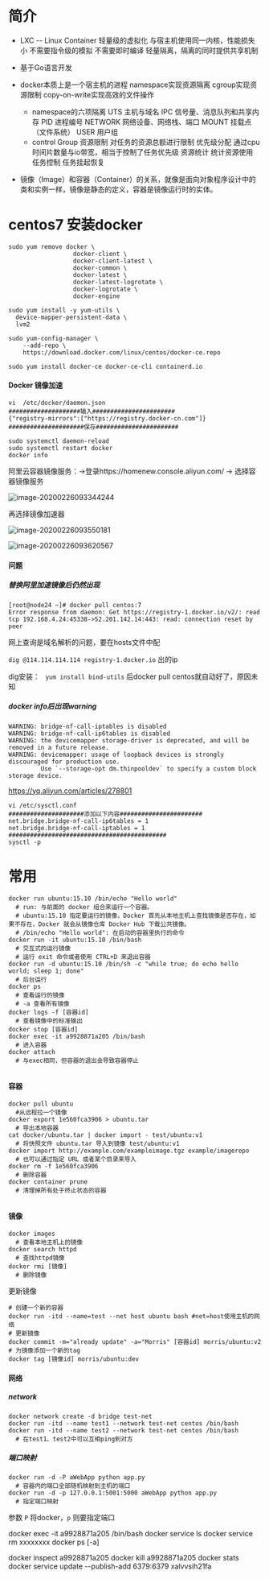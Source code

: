 # 简介

-   LXC -- Linux Container
        轻量级的虚拟化
        与宿主机使用同一内核，性能损失小
        不需要指令级的模拟
        不需要即时编译
        轻量隔离，隔离的同时提供共享机制
-   基于Go语言开发

-   docker本质上是一个宿主机的进程
        namespace实现资源隔离
        cgroup实现资源限制
        copy-on-write实现高效的文件操作
    -   namespace的六项隔离
            UTS     主机与域名
            IPC     信号量、消息队列和共享内存
            PID     进程编号
            NETWORK 网络设备、网络栈、端口
            MOUNT   挂载点（文件系统）
            USER    用户组
    -   control Group
            资源限制    对任务的资源总额进行限制
            优先级分配  通过cpu时间片数量与io带宽，相当于控制了任务优先级
            资源统计    统计资源使用
            任务控制    任务挂起恢复
-   镜像（Image）和容器（Container）的关系，就像是面向对象程序设计中的类和实例一样，镜像是静态的定义，容器是镜像运行时的实体。

# centos7 安装docker

```
sudo yum remove docker \
                  docker-client \
                  docker-client-latest \
                  docker-common \
                  docker-latest \
                  docker-latest-logrotate \
                  docker-logrotate \
                  docker-engine
                  
sudo yum install -y yum-utils \
  device-mapper-persistent-data \
  lvm2

sudo yum-config-manager \
    --add-repo \
    https://download.docker.com/linux/centos/docker-ce.repo

sudo yum install docker-ce docker-ce-cli containerd.io
```

#### Docker 镜像加速

```
vi  /etc/docker/daemon.json
####################输入#######################
{"registry-mirrors":["https://registry.docker-cn.com"]}
#####################保存#######################

sudo systemctl daemon-reload
sudo systemctl restart docker
docker info
```

阿里云容器镜像服务：->登录https://homenew.console.aliyun.com/ -> 选择容器镜像服务

![image-20200226093344244](image-20200226093344244.png)

再选择镜像加速器

![image-20200226093550181](image-20200226093550181.png)

![image-20200226093620567](image-20200226093620567.png)



#### 问题

##### 替换阿里加速镜像后仍然出现

```
[root@node24 ~]# docker pull centos:7
Error response from daemon: Get https://registry-1.docker.io/v2/: read tcp 192.168.4.24:45338->52.201.142.14:443: read: connection reset by peer
```

网上查询是域名解析的问题，要在hosts文件中配

```dig @114.114.114.114 registry-1.docker.io``` 出的ip

dig安装： ``` yum install bind-utils``` 后docker pull centos就自动好了，原因未知

##### docker info后出现warning

```
WARNING: bridge-nf-call-iptables is disabled
WARNING: bridge-nf-call-ip6tables is disabled
WARNING: the devicemapper storage-driver is deprecated, and will be removed in a future release.
WARNING: devicemapper: usage of loopback devices is strongly discouraged for production use.
         Use `--storage-opt dm.thinpooldev` to specify a custom block storage device.
```

https://yq.aliyun.com/articles/278801

```
vi /etc/sysctl.conf
#####################添加以下内容#######################
net.bridge.bridge-nf-call-ip6tables = 1
net.bridge.bridge-nf-call-iptables = 1
############################################
sysctl -p
```

# 常用

```
docker run ubuntu:15.10 /bin/echo "Hello world"
  # run: 与前面的 docker 组合来运行一个容器。
  # ubuntu:15.10 指定要运行的镜像，Docker 首先从本地主机上查找镜像是否存在，如果不存在，Docker 就会从镜像仓库 Docker Hub 下载公共镜像。
  # /bin/echo "Hello world": 在启动的容器里执行的命令
docker run -it ubuntu:15.10 /bin/bash
  # 交互式的运行镜像
  # 运行 exit 命令或者使用 CTRL+D 来退出容器
docker run -d ubuntu:15.10 /bin/sh -c "while true; do echo hello world; sleep 1; done"
  # 后台运行
docker ps 
  # 查看运行的镜像
  # -a 查看所有镜像
docker logs -f [容器id]
  # 查看镜像中的标准输出
docker stop [容器id]
docker exec -it a9928871a205 /bin/bash
  # 进入容器
docker attach 
  # 与exec相同，但容器的退出会导致容器停止
  
```

#### 容器

```
docker pull ubuntu
  #从远程拉一个镜像
docker export 1e560fca3906 > ubuntu.tar
  # 导出本地容器
cat docker/ubuntu.tar | docker import - test/ubuntu:v1
  # 将快照文件 ubuntu.tar 导入到镜像 test/ubuntu:v1
docker import http://example.com/exampleimage.tgz example/imagerepo
  # 也可以通过指定 URL 或者某个目录来导入
docker rm -f 1e560fca3906
  # 删除容器
docker container prune
  # 清理掉所有处于终止状态的容器
  
```

#### 镜像

```
docker images
  # 查看本地主机上的镜像
docker search httpd
  # 查找httpd镜像
docker rmi [镜像]
  # 删除镜像
```

更新镜像

```
# 创建一个新的容器
docker run -itd --name=test --net host ubuntu bash #net=host使用主机的网络
# 更新镜像
docker commit -m="already update" -a="Morris" [容器id] morris/ubuntu:v2
# 为镜像添加一个新的tag
docker tag [镜像id] morris/ubuntu:dev
```

#### 网络

##### network

```
docker network create -d bridge test-net
docker run -itd --name test1 --network test-net centos /bin/bash
docker run -itd --name test2 --network test-net centos /bin/bash
  # 在test1、test2中可以互相ping到对方
```



##### 端口映射

```
docker run -d -P aWebApp python app.py
  # 容器内的端口全部随机映射到主机的端口
docker run -d -p 127.0.0.1:5001:5000 aWebApp python app.py
  # 指定端口映射
```
参数 ```P``` 将docker，```p``` 则要指定端口



docker exec -it a9928871a205 /bin/bash
docker service ls 
docker service rm xxxxxxxx
docker ps [-a]

docker inspect a9928871a205
docker kill a9928871a205
docker stats 
docker service update --publish-add 6379:6379 xalvvsih21fa

















